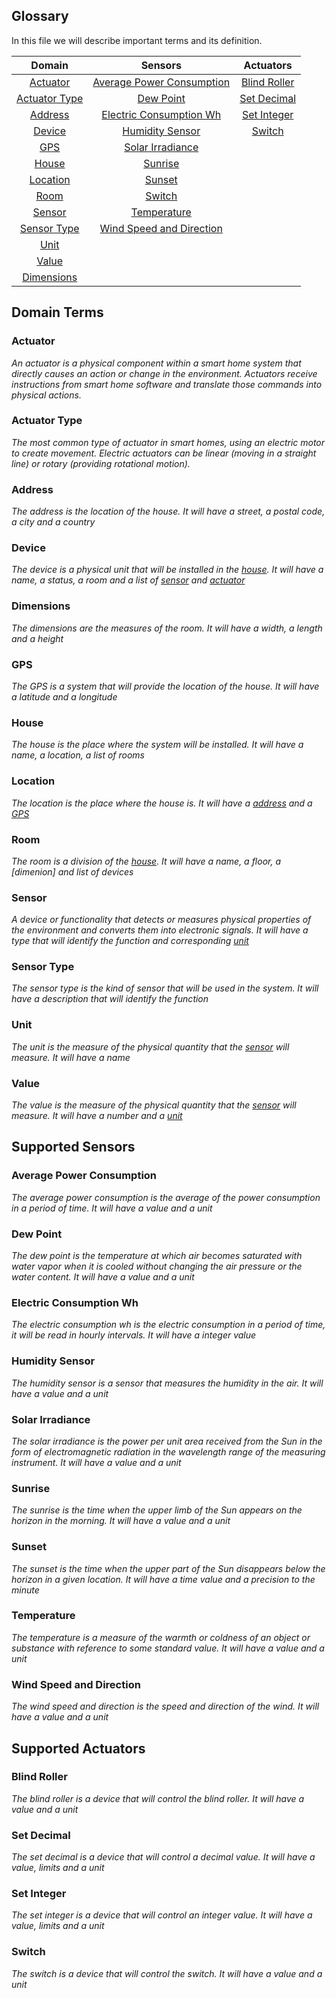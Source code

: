 ## Glossary
In this file we will describe important terms and its definition.

|     Domain      |           Sensors           |   Actuators    |
|:---------------:|:---------------------------:|:--------------:|
|   [Actuator]    | [Average Power Consumption] | [Blind Roller] |
| [Actuator Type] |         [Dew Point]         | [Set Decimal]  |
|    [Address]    |  [Electric Consumption Wh]  | [Set Integer]  |
|    [Device]     |      [Humidity Sensor]      |    [Switch]    |
|      [GPS]      |     [Solar Irradiance]      |                |
|     [House]     |          [Sunrise]          |                |
|   [Location]    |          [Sunset]           |                |
|     [Room]      |          [Switch]           |                |
|    [Sensor]     |        [Temperature]        |                |
|  [Sensor Type]  | [Wind Speed and Direction]  |                |
|     [Unit]      |                             |                |
|     [Value]     |                             |                |
|  [Dimensions]   |                             |                |


## Domain Terms
### Actuator
[actuator]: #actuator
_An actuator is a physical component within a smart home system that directly causes an action or change in the environment.  Actuators receive instructions from smart home software and translate those commands into physical actions._

### Actuator Type
[actuator type]: #actuator-type
_The most common type of actuator in smart homes, using an electric motor to create movement. Electric actuators can be linear (moving in a straight line) or rotary (providing rotational motion)._

### Address
[address]: #address
_The address is the location of the house. It will have a street, a postal code, a city and a country_

### Device
[device]: #device
_The device is a physical unit that will be installed in the [house]. It will have a name, a status, a room and a list of [sensor] and [actuator]_

### Dimensions
[dimensions]: #dimensions
_The dimensions are the measures of the room. It will have a width, a length and a height_

### GPS
[gps]: #gps
_The GPS is a system that will provide the location of the house. It will have a latitude and a longitude_

### House
[house]: #house
_The house is the place where the system will be installed. It will have a name, a location, a list of rooms_

### Location
[location]: #location
_The location is the place where the house is. It will have a [address] and a [GPS]_

### Room
[room]: #room
_The room is a division of the [house]. It will have a name, a floor, a [dimenion] and list of devices_

### Sensor
[sensor]: #sensor
_A device or functionality that detects or measures physical properties of the environment and converts them into electronic signals. It will have a type that will identify the function and corresponding [unit]_

### Sensor Type
[sensor type]: #sensor-type
_The sensor type is the kind of sensor that will be used in the system. It will have a description that will identify the function_

### Unit
[unit]: #unit
_The unit is the measure of the physical quantity that the [sensor] will measure. It will have a name_

### Value
[value]: #value
_The value is the measure of the physical quantity that the [sensor] will measure. It will have a number and a [unit]_

## Supported Sensors
### Average Power Consumption
[average power consumption]: #average-power-consumption
_The average power consumption is the average of the power consumption in a period of time. It will have a value and a unit_

### Dew Point
[dew point]: #dew-point
_The dew point is the temperature at which air becomes saturated with water vapor when it is cooled without changing the air pressure or the water content. It will have a value and a unit_

### Electric Consumption Wh
[electric consumption wh]: #electric-consumption-wh
_The electric consumption wh is the electric consumption in a period of time, it will be read in hourly intervals. It will have a integer value_

### Humidity Sensor
[humidity sensor]: #humidity-sensor
_The humidity sensor is a sensor that measures the humidity in the air. It will have a value and a unit_

### Solar Irradiance
[solar irradiance]: #solar-irradiance
_The solar irradiance is the power per unit area received from the Sun in the form of electromagnetic radiation in the wavelength range of the measuring instrument. It will have a value and a unit_

### Sunrise
[sunrise]: #sunrise
_The sunrise is the time when the upper limb of the Sun appears on the horizon in the morning. It will have a value and a unit_

### Sunset
[sunset]: #sunset
_The sunset is the time when the upper part of the Sun disappears below the horizon in a given location. It will have a time value and a precision to the minute_

### Temperature
[temperature]: #temperature
_The temperature is a measure of the warmth or coldness of an object or substance with reference to some standard value. It will have a value and a unit_

### Wind Speed and Direction
[wind speed and direction]: #wind-speed-and-direction
_The wind speed and direction is the speed and direction of the wind. It will have a value and a unit_

## Supported Actuators
### Blind Roller
[blind roller]: #blind-roller
_The blind roller is a device that will control the blind roller. It will have a value and a unit_

### Set Decimal
[set decimal]: #set-decimal
_The set decimal is a device that will control a decimal value. It will have a value, limits and a unit_

### Set Integer
[set integer]: #set-integer
_The set integer is a device that will control an integer value. It will have a value, limits and a unit_

### Switch
[switch]: #switch
_The switch is a device that will control the switch. It will have a value and a unit_

